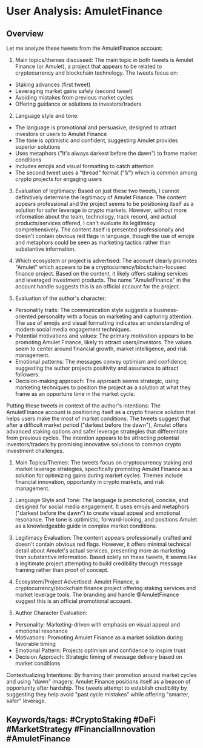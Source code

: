 # User Analysis: AmuletFinance

## Overview

<think>
Let me analyze these tweets from the AmuletFinance account:

1. Main topics/themes discussed:
The main topic in both tweets is Amulet Finance (or Amulet), a project that appears to be related to cryptocurrency and blockchain technology. The tweets focus on:
- Staking advances (first tweet)
- Leveraging market gains safely (second tweet)
- Avoiding mistakes from previous market cycles
- Offering guidance or solutions to investors/traders

2. Language style and tone:
- The language is promotional and persuasive, designed to attract investors or users to Amulet Finance
- The tone is optimistic and confident, suggesting Amulet provides superior solutions
- Uses metaphors ("It's always darkest before the dawn") to frame market conditions
- Includes emojis and visual formatting to catch attention
- The second tweet uses a "thread" format ("1/") which is common among crypto projects for engaging users

3. Evaluation of legitimacy:
Based on just these two tweets, I cannot definitively determine the legitimacy of Amulet Finance. The content appears professional and the project seems to be positioning itself as a solution for safer leverage in crypto markets. However, without more information about the team, technology, track record, and actual products/services offered, I can't evaluate its legitimacy comprehensively. The content itself is presented professionally and doesn't contain obvious red flags in language, though the use of emojis and metaphors could be seen as marketing tactics rather than substantive information.

4. Which ecosystem or project is advertised:
The account clearly promotes "Amulet" which appears to be a cryptocurrency/blockchain-focused finance project. Based on the content, it likely offers staking services and leveraged investment products. The name "AmuletFinance" in the account handle suggests this is an official account for the project.

5. Evaluation of the author's character:
- Personality traits: The communication style suggests a business-oriented personality with a focus on marketing and capturing attention. The use of emojis and visual formatting indicates an understanding of modern social media engagement techniques.
- Potential motivations and values: The primary motivation appears to be promoting Amulet Finance, likely to attract users/investors. The values seem to center around financial growth, market intelligence, and risk management.
- Emotional patterns: The messages convey optimism and confidence, suggesting the author projects positivity and assurance to attract followers.
- Decision-making approach: The approach seems strategic, using marketing techniques to position the project as a solution at what they frame as an opportune time in the market cycle.

Putting these tweets in context of the author's intentions:
The AmuletFinance account is positioning itself as a crypto finance solution that helps users make the most of market conditions. The tweets suggest that after a difficult market period ("darkest before the dawn"), Amulet offers advanced staking options and safer leverage strategies that differentiate from previous cycles. The intention appears to be attracting potential investors/traders by promising innovative solutions to common crypto investment challenges.
</think>

1. Main Topics/Themes:
The tweets focus on cryptocurrency staking and market leverage strategies, specifically promoting Amulet Finance as a solution for optimizing gains during market cycles. Themes include financial innovation, opportunity in crypto markets, and risk management.

2. Language Style and Tone:
The language is promotional, concise, and designed for social media engagement. It uses emojis and metaphors ("darkest before the dawn") to create visual appeal and emotional resonance. The tone is optimistic, forward-looking, and positions Amulet as a knowledgeable guide in complex market conditions.

3. Legitimacy Evaluation:
The content appears professionally crafted and doesn't contain obvious red flags. However, it offers minimal technical detail about Amulet's actual services, presenting more as marketing than substantive information. Based solely on these tweets, it seems like a legitimate project attempting to build credibility through message framing rather than proof of concept.

4. Ecosystem/Project Advertised:
Amulet Finance, a cryptocurrency/blockchain finance project offering staking services and market leverage tools. The branding and handle @AmuletFinance suggest this is an official promotional account.

5. Author Character Evaluation:
- Personality: Marketing-driven with emphasis on visual appeal and emotional resonance
- Motivations: Promoting Amulet Finance as a market solution during favorable timing
- Emotional Pattern: Projects optimism and confidence to inspire trust
- Decision Approach: Strategic timing of message delivery based on market conditions

Contextualizing Intentions:
By framing their promotion around market cycles and using "dawn" imagery, Amulet Finance positions itself as a beacon of opportunity after hardship. The tweets attempt to establish credibility by suggesting they help avoid "past cycle mistakes" while offering "smarter, safer" leverage.

Keywords/tags: #CryptoStaking #DeFi #MarketStrategy #FinancialInnovation #AmuletFinance
---
